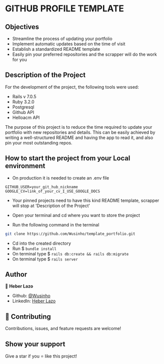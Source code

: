 # GITHUB PROFILE TEMPLATE

## Objectives

- Streamline the process of updating your portfolio
- Implement automatic updates based on the time of visit
- Establish a standardized README template
- Easily pin your preferred repositories and the scrapper will do the work for you


## Description of the Project

For the development of the project, the following tools were used:

- Rails v 7.0.5
- Ruby 3.2.0
- Postgresql
- Github API
- Helloacm API

The purpose of this project is to reduce the time required to update your portfolio with new repositories and details. 
This can be easily achieved by writing a well-structured README and having the app to read it, and also pin your most outstanding repos.

## How to start the project from your Local environment
- On production it is needed to create an .env file
````
GITHUB_USER=your_git_hub_nickname
GOOGLE_CV=link_of_your_cv_I_USE_GOOGLE_DOCS
````
- Your pinned projects need to have this kind README template, scrapper will stop at 'Description of the Project'

- Open your terminal and cd where you want to store the project
- Run the following command in the terminal
```bash
git clone https://github.com/Wusinho/template_portfolio.git
```
- Cd into the created directory
- Run $ `bundle install`
- On terminal type $ `rails db:create && rails db:migrate`
- On terminal type $ `rails server`

## Author

👤 **Heber Lazo**

- Github: [@Wusinho](https://github.com/Wusinho)
- LinkedIn: [Heber Lazo](https://www.linkedin.com/in/heber-lazo-benza-523266133/)

## 🤝 Contributing

Contributions, issues, and feature requests are welcome!

## Show your support

Give a star if you :star: like this project!

